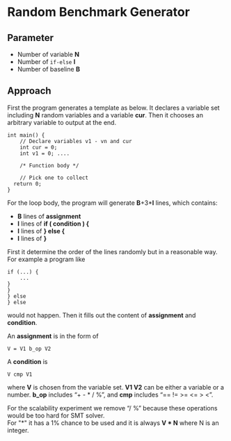 # Random Benchmark Generator

## Parameter
- Number of variable **N**
- Number of `if-else`  **I**
- Number of baseline **B**


## Approach

First the program generates a template as below. It declares a variable set including **N** random variables and a variable **cur**. Then it chooses an arbitrary variable to output at the end.
```
int main() {
	// Declare variables v1 - vn and cur
	int cur = 0;
	int v1 = 0; ....

	/* Function body */

	// Pick one to collect
  return 0;
}
```

For the loop body, the program will generate **B**+3***I** lines, which contains:

- **B** lines of  **assignment**
- **I**  lines of   **if ( condition ) {**
- **I**  lines of   **} else {**
- **I**  lines of   **}**

First it determine the order of the lines randomly but in a reasonable way. For example a program like
```
if (...) {
	...
}
}
} else
} else
```
would not happen. Then it fills out the content of **assignment** and **condition**.

An **assignment** is  in the form of 

```
V = V1 b_op V2
```

A **condition** is 

```
V cmp V1
```
where **V** is chosen from the variable set. **V1 V2** can be either a variable or a number. **b_op** includes “+ - * / %”, and **cmp** includes “== != >= <= > <”.

For the scalability experiment we remove “/ %” because these operations would be too hard for SMT solver.   
For "*" it has a 1% chance to be used and it is always **V * N** where N is an integer.


